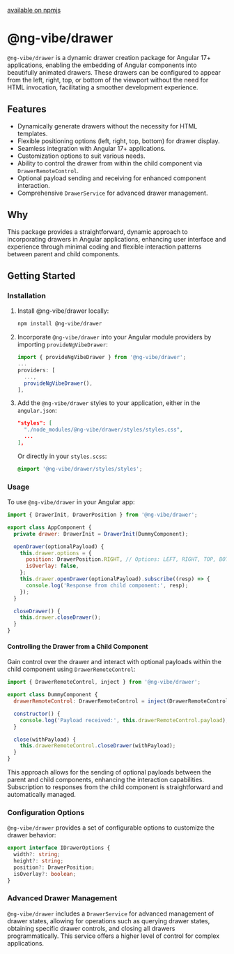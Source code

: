 [available on npmjs](https://www.npmjs.com/package/@ng-vibe/drawer)
# @ng-vibe/drawer

`@ng-vibe/drawer` is a dynamic drawer creation package for Angular 17+ applications, enabling the embedding of Angular components into beautifully animated drawers. These drawers can be configured to appear from the left, right, top, or bottom of the viewport without the need for HTML invocation, facilitating a smoother development experience.

## Features

- Dynamically generate drawers without the necessity for HTML templates.
- Flexible positioning options (left, right, top, bottom) for drawer display.
- Seamless integration with Angular 17+ applications.
- Customization options to suit various needs.
- Ability to control the drawer from within the child component via `DrawerRemoteControl`.
- Optional payload sending and receiving for enhanced component interaction.
- Comprehensive `DrawerService` for advanced drawer management.

## Why

This package provides a straightforward, dynamic approach to incorporating drawers in Angular applications, enhancing user interface and experience through minimal coding and flexible interaction patterns between parent and child components.

## Getting Started

### Installation

1. Install @ng-vibe/drawer locally:

   ```bash
   npm install @ng-vibe/drawer
   ```

2. Incorporate `@ng-vibe/drawer` into your Angular module providers by importing `provideNgVibeDrawer`:

   ```typescript
   import { provideNgVibeDrawer } from '@ng-vibe/drawer';
   ...
   providers: [
     ...,
     provideNgVibeDrawer(),
   ],
   ```

3. Add the `@ng-vibe/drawer` styles to your application, either in the `angular.json`:

   ```json
   "styles": [
     "./node_modules/@ng-vibe/drawer/styles/styles.css",
     ...
   ],
   ```

   Or directly in your `styles.scss`:

   ```scss
   @import '@ng-vibe/drawer/styles/styles';
   ```

### Usage

To use `@ng-vibe/drawer` in your Angular app:

```javascript
import { DrawerInit, DrawerPosition } from '@ng-vibe/drawer';

export class AppComponent {
  private drawer: DrawerInit = DrawerInit(DummyComponent);

  openDrawer(optionalPayload) {
    this.drawer.options = {
      position: DrawerPosition.RIGHT, // Options: LEFT, RIGHT, TOP, BOTTOM
      isOverlay: false,
    };
    this.drawer.openDrawer(optionalPayload).subscribe((resp) => {
      console.log('Response from child component:', resp);
    });
  }

  closeDrawer() {
    this.drawer.closeDrawer();
  }
}
```

#### Controlling the Drawer from a Child Component

Gain control over the drawer and interact with optional payloads within the child component using `DrawerRemoteControl`:

```javascript
import { DrawerRemoteControl, inject } from '@ng-vibe/drawer';

export class DummyComponent {
  drawerRemoteControl: DrawerRemoteControl = inject(DrawerRemoteControl);

  constructor() {
    console.log('Payload received:', this.drawerRemoteControl.payload);
  }

  close(withPayload) {
    this.drawerRemoteControl.closeDrawer(withPayload);
  }
}
```

This approach allows for the sending of optional payloads between the parent and child components, enhancing the interaction capabilities. Subscription to responses from the child component is straightforward and automatically managed.

### Configuration Options

`@ng-vibe/drawer` provides a set of configurable options to customize the drawer behavior:

```typescript
export interface IDrawerOptions {
  width?: string;
  height?: string;
  position?: DrawerPosition;
  isOverlay?: boolean;
}
```

### Advanced Drawer Management

`@ng-vibe/drawer` includes a `DrawerService` for advanced management of drawer states, allowing for operations such as querying drawer states, obtaining specific drawer controls, and closing all drawers programmatically. This service offers a higher level of control for complex applications.
